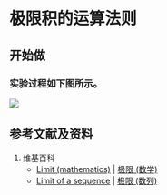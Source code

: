 # 极限积的运算法则

## 开始做

### 实验过程如下图所示。

![](/images/函数和极限/极限与连续/极限的运算法则/积/1a1.jpg)

## 参考文献及资料

1. 维基百科
	- [Limit (mathematics)](https://en.wikipedia.org/wiki/Limit_(mathematics)) | [极限 (数学)](https://zh.wikipedia.org/wiki/%E6%9E%81%E9%99%90_(%E6%95%B0%E5%AD%A6)) 
	- [Limit of a sequence](https://en.wikipedia.org/wiki/Limit_of_a_sequence) | [极限 (数列)](https://zh.wikipedia.org/wiki/極限_(數列))
